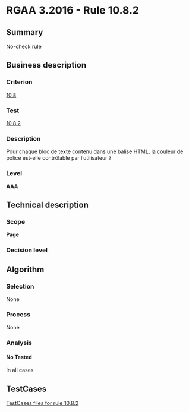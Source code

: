 # RGAA 3.2016 - Rule 10.8.2

## Summary
No-check rule


## Business description

### Criterion
[10.8](http://references.modernisation.gouv.fr/rgaa-accessibilite/criteres.html#crit-10-8)

### Test
[10.8.2](http://references.modernisation.gouv.fr/rgaa-accessibilite/criteres.html#test-10-8-2)

### Description
Pour chaque bloc de texte contenu dans une balise HTML, la couleur de police est-elle contrôlable par l’utilisateur ?

### Level
**AAA**


## Technical description

### Scope
**Page**

### Decision level


## Algorithm

### Selection
None

### Process
None

### Analysis

#### No Tested
In all cases


##  TestCases

[TestCases files for rule 10.8.2](https://github.com/Asqatasun/Asqatasun/tree/RGAA_3.2016/rules/rules-rgaa3.2016/src/test/resources/testcases/rgaa32016/Rgaa32016Rule100802/)


